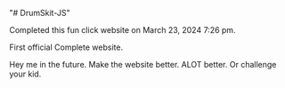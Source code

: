 "# DrumSkit-JS" 

Completed this fun click website on March 23, 2024 7:26 pm.

First official Complete website.

Hey me in the future. Make the website better. ALOT better. Or challenge your kid.